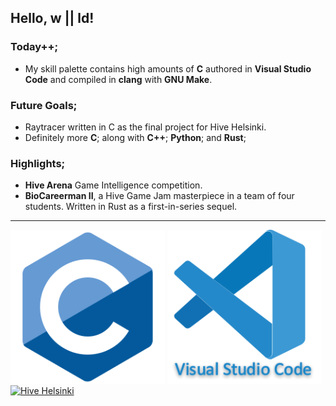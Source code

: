 ## Hello, w || ld!

### Today++;
- My skill palette contains high amounts of **C** authored in **Visual Studio Code** and compiled in **clang** with **GNU Make**.

### Future Goals;
- Raytracer written in C as the final project for Hive Helsinki.  
- Definitely more **C**; along with **C++**; **Python**; and **Rust**;  

### Highlights;
- **Hive Arena** Game Intelligence competition.  
- **BioCareerman II**, a Hive Game Jam masterpiece in a team of four students. Written in Rust as a first-in-series sequel.  

<hr>
<p>
<a href="https://en.cppreference.com/w/c"><img src="https://raw.githubusercontent.com/devicons/devicon/master/icons/c/c-original.svg" align="center" width="247" title="Modern C"></a>
<a href="https://code.visualstudio.com/"><img src="https://raw.githubusercontent.com/devicons/devicon/master/icons/vscode/vscode-original-wordmark.svg" align="center" width="247" title="Visual Studio Code"></a>
<a href="https://www.hive.fi/en/">
<picture>
  <source media="(prefers-color-scheme: light)" srcset="https://user-images.githubusercontent.com/78655964/199677904-5c99cfb5-ab43-4bed-a626-1a909ce09c78.png">
  <source media="(prefers-color-scheme: dark)" srcset="https://user-images.githubusercontent.com/78655964/199677884-f71bdbae-d437-4993-b365-779a72c27490.png">
  <img align="center" width="247" alt="Hive Helsinki" src="https://user-images.githubusercontent.com/78655964/199501404-d12e5b57-526a-4a33-b78a-dfef731c4193.png">
</picture>
</a>
</p>
<!--

**teemu-hakala/teemu-hakala** is a ✨ _special_ ✨ repository because its `README.md` (this file) appears on your GitHub profile.

Here are some ideas to get you started:

- 🔭 I’m currently working on ...
- 🌱 I’m currently learning ...
- 👯 I’m looking to collaborate on ...
- 🤔 I’m looking for help with ...
- 💬 Ask me about ...
- 📫 How to reach me: ...
- 😄 Pronouns: ...
- ⚡ Fun fact: ...

-->
